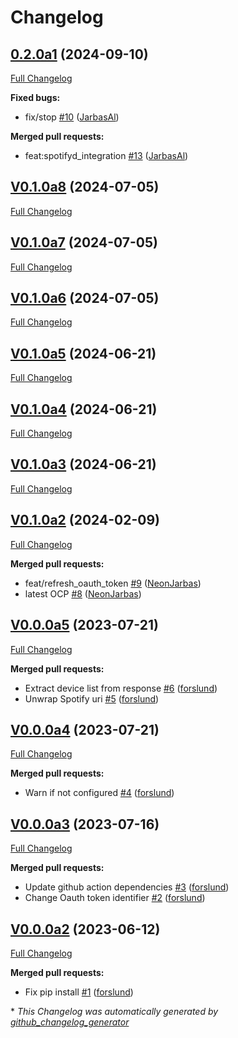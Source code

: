 # Changelog

## [0.2.0a1](https://github.com/OpenVoiceOS/ovos-media-plugin-spotify/tree/0.2.0a1) (2024-09-10)

[Full Changelog](https://github.com/OpenVoiceOS/ovos-media-plugin-spotify/compare/V0.1.0a8...0.2.0a1)

**Fixed bugs:**

- fix/stop [\#10](https://github.com/OpenVoiceOS/ovos-media-plugin-spotify/pull/10) ([JarbasAl](https://github.com/JarbasAl))

**Merged pull requests:**

- feat:spotifyd\_integration [\#13](https://github.com/OpenVoiceOS/ovos-media-plugin-spotify/pull/13) ([JarbasAl](https://github.com/JarbasAl))

## [V0.1.0a8](https://github.com/OpenVoiceOS/ovos-media-plugin-spotify/tree/V0.1.0a8) (2024-07-05)

[Full Changelog](https://github.com/OpenVoiceOS/ovos-media-plugin-spotify/compare/V0.1.0a7...V0.1.0a8)

## [V0.1.0a7](https://github.com/OpenVoiceOS/ovos-media-plugin-spotify/tree/V0.1.0a7) (2024-07-05)

[Full Changelog](https://github.com/OpenVoiceOS/ovos-media-plugin-spotify/compare/V0.1.0a6...V0.1.0a7)

## [V0.1.0a6](https://github.com/OpenVoiceOS/ovos-media-plugin-spotify/tree/V0.1.0a6) (2024-07-05)

[Full Changelog](https://github.com/OpenVoiceOS/ovos-media-plugin-spotify/compare/V0.1.0a5...V0.1.0a6)

## [V0.1.0a5](https://github.com/OpenVoiceOS/ovos-media-plugin-spotify/tree/V0.1.0a5) (2024-06-21)

[Full Changelog](https://github.com/OpenVoiceOS/ovos-media-plugin-spotify/compare/V0.1.0a4...V0.1.0a5)

## [V0.1.0a4](https://github.com/OpenVoiceOS/ovos-media-plugin-spotify/tree/V0.1.0a4) (2024-06-21)

[Full Changelog](https://github.com/OpenVoiceOS/ovos-media-plugin-spotify/compare/V0.1.0a3...V0.1.0a4)

## [V0.1.0a3](https://github.com/OpenVoiceOS/ovos-media-plugin-spotify/tree/V0.1.0a3) (2024-06-21)

[Full Changelog](https://github.com/OpenVoiceOS/ovos-media-plugin-spotify/compare/V0.1.0a2...V0.1.0a3)

## [V0.1.0a2](https://github.com/OpenVoiceOS/ovos-media-plugin-spotify/tree/V0.1.0a2) (2024-02-09)

[Full Changelog](https://github.com/OpenVoiceOS/ovos-media-plugin-spotify/compare/V0.0.0a5...V0.1.0a2)

**Merged pull requests:**

- feat/refresh\_oauth\_token [\#9](https://github.com/OpenVoiceOS/ovos-media-plugin-spotify/pull/9) ([NeonJarbas](https://github.com/NeonJarbas))
- latest OCP [\#8](https://github.com/OpenVoiceOS/ovos-media-plugin-spotify/pull/8) ([NeonJarbas](https://github.com/NeonJarbas))

## [V0.0.0a5](https://github.com/OpenVoiceOS/ovos-media-plugin-spotify/tree/V0.0.0a5) (2023-07-21)

[Full Changelog](https://github.com/OpenVoiceOS/ovos-media-plugin-spotify/compare/V0.0.0a4...V0.0.0a5)

**Merged pull requests:**

- Extract device list from response [\#6](https://github.com/OpenVoiceOS/ovos-media-plugin-spotify/pull/6) ([forslund](https://github.com/forslund))
- Unwrap Spotify uri [\#5](https://github.com/OpenVoiceOS/ovos-media-plugin-spotify/pull/5) ([forslund](https://github.com/forslund))

## [V0.0.0a4](https://github.com/OpenVoiceOS/ovos-media-plugin-spotify/tree/V0.0.0a4) (2023-07-21)

[Full Changelog](https://github.com/OpenVoiceOS/ovos-media-plugin-spotify/compare/V0.0.0a3...V0.0.0a4)

**Merged pull requests:**

- Warn if not configured [\#4](https://github.com/OpenVoiceOS/ovos-media-plugin-spotify/pull/4) ([forslund](https://github.com/forslund))

## [V0.0.0a3](https://github.com/OpenVoiceOS/ovos-media-plugin-spotify/tree/V0.0.0a3) (2023-07-16)

[Full Changelog](https://github.com/OpenVoiceOS/ovos-media-plugin-spotify/compare/V0.0.0a2...V0.0.0a3)

**Merged pull requests:**

- Update github action dependencies [\#3](https://github.com/OpenVoiceOS/ovos-media-plugin-spotify/pull/3) ([forslund](https://github.com/forslund))
- Change Oauth token identifier [\#2](https://github.com/OpenVoiceOS/ovos-media-plugin-spotify/pull/2) ([forslund](https://github.com/forslund))

## [V0.0.0a2](https://github.com/OpenVoiceOS/ovos-media-plugin-spotify/tree/V0.0.0a2) (2023-06-12)

[Full Changelog](https://github.com/OpenVoiceOS/ovos-media-plugin-spotify/compare/e87b1f36866c7960947d16e89094c4fc30811f46...V0.0.0a2)

**Merged pull requests:**

- Fix pip install [\#1](https://github.com/OpenVoiceOS/ovos-media-plugin-spotify/pull/1) ([forslund](https://github.com/forslund))



\* *This Changelog was automatically generated by [github_changelog_generator](https://github.com/github-changelog-generator/github-changelog-generator)*
